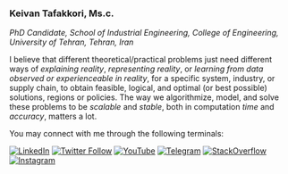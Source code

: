 ### Keivan Tafakkori, Ms.c.
_PhD Candidate, School of Industrial Engineering, College of Engineering, University of Tehran, Tehran, Iran_

I believe that different theoretical/practical problems just need different ways of _explaining reality_, _representing reality_, or _learning from data observed or experienceable in reality_, for a specific system, industry, or supply chain, to obtain feasible, logical, and optimal (or best possible) solutions, regions or policies. The way we algorithmize, model, and solve these problems to be _scalable_ and _stable_, both in computation _time_ and _accuracy_, matters a lot.

You may connect with me through the following terminals:

[![LinkedIn](https://img.shields.io/badge/LinkedIn-Connect-blue?style=flat-square&logo=linkedin)](https://www.linkedin.com/in/keivan-tafakkori/) 
[![Twitter Follow](https://img.shields.io/twitter/follow/KTafakkori?style=flat-square&logo=X)](https://twitter.com/KTafakkori)
[![YouTube](https://img.shields.io/badge/YouTube-Subscribe-red?style=flat-square&logo=youtube)](https://www.youtube.com/channel/UCgln8g9GjMi_Sh6P0k2DkOQ) 
[![Telegram](https://img.shields.io/badge/Telegram-Join-blue?style=flat-square&logo=telegram)](https://t.me/feloop_channel) 
[![StackOverflow](https://img.shields.io/badge/StackOverflow-Ask-orange?style=flat-square&logo=stackoverflow)](https://stackoverflow.com/users/19078738) 
[![Instagram](https://img.shields.io/badge/Instagram-Follow-orange?style=flat-square&logo=instagram)](https://www.instagram.com/feloop_page/)